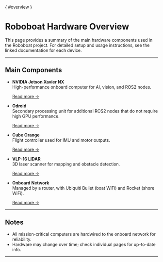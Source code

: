 [](){ #overview }
# Roboboat Hardware Overview

This page provides a summary of the main hardware components used in the Roboboat project. For detailed setup and usage instructions, see the linked documentation for each device.

---

## Main Components

- **NVIDIA Jetson Xavier NX**  
    High-performance onboard computer for AI, vision, and ROS2 nodes.
    
    [Read more &rarr;](./jetson_xavier_nx.md)

- **Odroid**  
    Secondary processing unit for additional ROS2 nodes that do not require high GPU performance.

    [Read more &rarr;](./odroid.md)

- **Cube Orange**  
    Flight controller used for IMU and motor outputs.

    [Read more &rarr;](./cubeorange.md)

- **VLP-16 LIDAR**  
    3D laser scanner for mapping and obstacle detection.  

    [Read more &rarr;](./vlp16.md)

- **Onboard Network**  
    Managed by a router, with Ubiquiti Bullet (boat WiFi) and Rocket (shore WiFi).  

    [Read more &rarr;](./network.md)

---

## Notes

- All mission-critical computers are hardwired to the onboard network for reliability.
- Hardware may change over time; check individual pages for up-to-date info.

---
